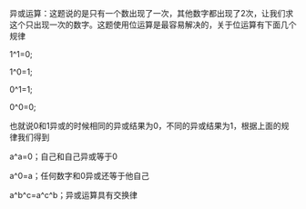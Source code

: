 异或运算：这题说的是只有一个数出现了一次，其他数字都出现了2次，让我们求这个只出现一次的数字。这题使用位运算是最容易解决的，关于位运算有下面几个规律

1^1=0;

1^0=1;

0^1=1;

0^0=0;



也就说0和1异或的时候相同的异或结果为0，不同的异或结果为1，根据上面的规律我们得到

a^a=0；自己和自己异或等于0

a^0=a；任何数字和0异或还等于他自己

a^b^c=a^c^b；异或运算具有交换律
